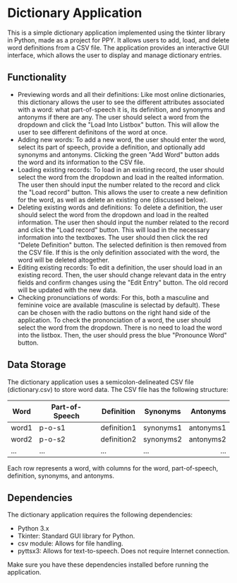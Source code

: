 # Dictionary Application
This is a simple dictionary application implemented using the tkinter library in Python, made as a project for PPY. It allows users to add, load, and delete word definitions from a CSV file. The application provides an interactive GUI interface, which allows the user to display and manage dictionary entries.

## Functionality
+ Previewing words and all their definitions: Like most online dictionaries, this dictionary allows the user to see the different attributes associated with a word: what part-of-speech it is, its definition, and synonyms and antonyms if there are any. The user should select a word from the dropdown and click the "Load Into Listbox" button. This will allow the user to see different definitons of the word at once.
+ Adding new words: To add a new word, the user should enter the word, select its part of speech, provide a definition, and optionally add synonyms and antonyms. Clicking the green "Add Word" button adds the word and its information to the CSV file.
+ Loading existing records: To load in an existing record, the user should select the word from the dropdown and load in the realted information. The user then should input the number related to the record and click the "Load record" button. This allows the user to create a new definition for the word, as well as delete an existing one (discussed below).
+ Deleting existing words and definitions: To delete a definition, the user should select the word from the dropdown and load in the realted information. The user then should input the number related to the record and click the "Load record" button. This will load in the necessary information into the textboxes. The user should then click the red "Delete Definition" button. The selected definition is then removed from the CSV file. If this is the only definition associated with the word, the word will be deleted altogether.
+ Editing existing records: To edit a definition, the user should load in an existing record. Then, the user should change relevant data in the entry fields and confirm changes using the "Edit Entry" button. The old record will be updated with the new data.
+ Checking pronunciations of words: For this, both a masculine and feminine voice are available (masculine is selectad by default). These can be chosen with the radio buttons on the right hand side of the application. To check the prononciation of a word, the user should select the word from the dropdown. There is no need to load the word into the listbox. Then, the user should press the blue "Pronounce Word" button.

## Data Storage
The dictionary application uses a semicolon-delineated CSV file (dictionary.csv) to store word data. The CSV file has the following structure:

| Word | Part-of-Speech | Definition | Synonyms | Antonyms |
|-----|-----|-----|-----|-----:|
|word1|p-o-s1|definition1|synonyms1|antonyms1|
|word2|p-o-s2|definition2|synonyms2|antonyms2|
|...|...|...|...|...|

Each row represents a word, with columns for the word, part-of-speech, definition, synonyms, and antonyms.

## Dependencies
The dictionary application requires the following dependencies:
+ Python 3.x
+ Tkinter: Standard GUI library for Python.
+ csv module: Allows for file handling.
+ pyttsx3: Allows for text-to-speech. Does not require Internet connection.

Make sure you have these dependencies installed before running the application.
